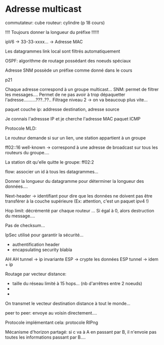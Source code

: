 # Adresse multicast


commutateur: cube
routeur: cylindre
 (p 18 cours)


!!!! Toujours donner la longueur du préfixe !!!!!!

ipV6 -> 33-33-xxxx... -> Adresse MAC

Les datagrammes link local sont filtrés automatiquement

OSPF: algorithme de routage possédant des noeuds spéciaux

Adresse SNM possède un préfixe comme donné dans le cours

p21

Chaque adresse correspond à un groupe multicast...
SNM: permet de filtrer les messages.... Permet de ne pas avoir à trop dépaquetter l'adresse..........???..??.. Filtrage niveau 2 -> on va beaucoup plus vite...

paquet couche ip: addresse destination, adresse source

Je connais l'adressse IP et je cherche l'adresse MAC
paquet ICMP


Protocole MLD:

Le routeur demande si sur un lien, une station appartient à un groupe

ff02::16 well-known -> correspond à une adresse de broadcast sur tous les routeurs du groupe....


La station dit qu'elle quitte le groupe: ff02:2

flow: associer un id à tous les datagrammes...


Donner la longueur du datagramme pour déterminer la longueur des données....

Next-header -> identifiant pour dire que les données ne doivent pas être transférer à la couche supérieure (Ex: attention, c'est un paquet ipv4 !)

Hop limit: décrémenté par chaque routeur ... Si égal à 0, alors destruction du message....

Pas de checksum...

IpSec
utilisé pour garantir la sécurité...
- authentification header
- encapsulating security blabla

AH
AH tunnel -> ip invariante
ESP -> crypte les données
ESP tunnel -> idem + ip

Routage par vecteur distance:
- taille du réseau limité à 15 hops... (nb d'arrêtres entre 2 noeuds)
-
-

On transmet le vecteur destination distance à tout le monde...

peer to peer: envoye au voisin directement....

Protocole implémentant cela: protocole RIPng

Mécanisme d'horizon partagé: si c va à A en passant par B, il n'envoie pas toutes les informations passant par B....
